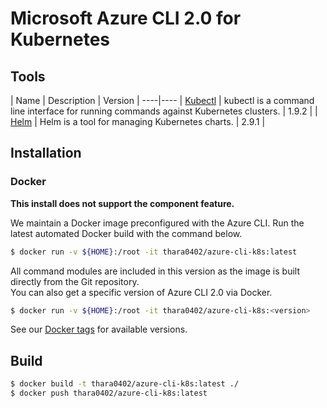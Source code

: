 # Microsoft Azure CLI 2.0 for Kubernetes

## Tools

| Name | Description | Version |
----|---- 
| [Kubectl](https://kubernetes.io/docs/user-guide/kubectl-overview/) | kubectl is a command line interface for running commands against Kubernetes clusters. | 1.9.2 |
| [Helm](https://github.com/kubernetes/helm/) | Helm is a tool for managing Kubernetes charts. | 2.9.1 |

## Installation

### Docker

**This install does not support the component feature.**

We maintain a Docker image preconfigured with the Azure CLI.  Run the latest automated Docker build with the command below.

```bash
$ docker run -v ${HOME}:/root -it thara0402/azure-cli-k8s:latest
```

All command modules are included in this version as the image is built directly from the Git repository.  
You can also get a specific version of Azure CLI 2.0 via Docker.

```bash
$ docker run -v ${HOME}:/root -it thara0402/azure-cli-k8s:<version>
```

See our [Docker tags](https://hub.docker.com/r/thara0402/azure-cli-k8s/tags/) for available versions.

## Build
```bash
$ docker build -t thara0402/azure-cli-k8s:latest ./
$ docker push thara0402/azure-cli-k8s:latest
```


